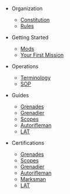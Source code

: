 * Organization

  * [Constitution](organization/constitution.md)
  * [Rules](organization/rules.md)

* Getting Started
  * [Mods](starting/mods.md)
  * [Your First Mission](starting/first-mission.md)

* Operations
  * [Terminology](operations/terminology.md)
  * [SOP](operations/sop.md)

* Guides
  * [Grenades](guides/grenades.md)
  * [Grenadier](guides/grenadier.md)
  * [Scopes](guides/scopes.md)
  * [Autorifleman](guides/autorifleman.md)
  * [LAT](guides/lat.md)

* Certifications
  * [Grenades](certs/grenades.md)
  * [Scopes](certs/scopes.md)
  * [Grenadier](certs/grenadier.md)
  * [Autorifleman](certs/autorifleman.md)
  * [Marksman](certs/marksman)
  * [LAT](certs/lat.md)
